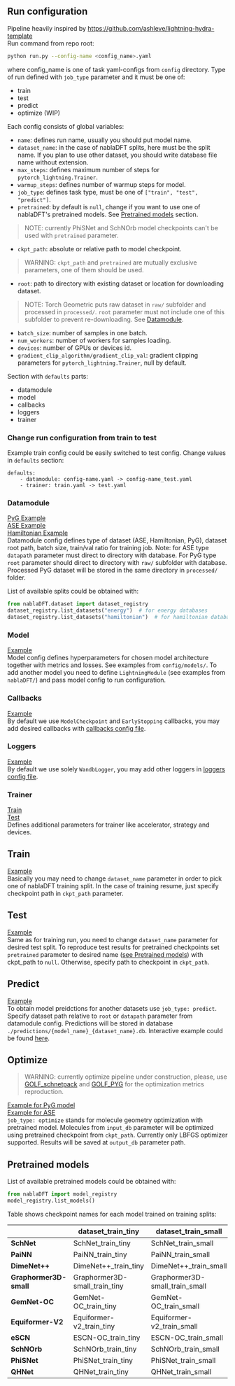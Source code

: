 ## Run configuration
Pipeline heavily inspired by https://github.com/ashleve/lightning-hydra-template  
Run command from repo root:
```bash
python run.py --config-name <config_name>.yaml
```
where config_name is one of task yaml-configs from `config` directory.
Type of run defined with `job_type` parameter and it must be one of:
- train
- test
- predict
- optimize (WIP)

Each config consists of global variables:
- `name`: defines run name, usually you should put model name.
- `dataset_name`: in the case of nablaDFT splits, here must be the split name. If you plan to use other dataset,
you should write database file name without extension.
- `max_steps`: defines maximum number of steps for `pytorch_lightning.Trainer`.
- `warmup_steps`: defines number of warmup steps for model.
- `job_type`: defines task type, must be one of `["train", "test", "predict"]`.
- `pretrained`: by default is `null`, change if you want to use one of nablaDFT's pretrained models.
See [Pretrained models](#Pretrained-models) section.
> NOTE: currently PhiSNet and SchNOrb model checkpoints can't be used with `pretrained` parameter.
- `ckpt_path`: absolute or relative path to model checkpoint.
> WARNING: `ckpt_path` and `pretrained` are mutually exclusive parameters, one of them should be used.
- `root`: path to directory with existing dataset or location for downloading dataset.
> NOTE: Torch Geometric puts raw dataset in `raw/` subfolder and processed in `processed/`. `root` parameter must not
> include one of this subfolder to prevent re-downloading. See [Datamodule](#datamodule).
- `batch_size`: number of samples in one batch.
- `num_workers`: number of workers for samples loading.
- `devices`: number of GPUs or devices id.
- `gradient_clip_algorithm/gradient_clip_val`: gradient clipping parameters for `pytorch_lightning.Trainer`,
null by default.

Section with `defaults` parts:
- datamodule
- model
- callbacks
- loggers
- trainer

### Change run configuration from train to test

Example train config could be easily switched to test config. Change values in `defaults` section:
```
defaults:
    - datamodule: config-name.yaml -> config-name_test.yaml
    - trainer: train.yaml -> test.yaml
```

### Datamodule
[PyG Example](../config/datamodule/nablaDFT_pyg.yaml)  
[ASE Example](../config/datamodule/nablaDFT_ase.yaml)  
[Hamiltonian Example](../config/datamodule/nablaDFT_hamiltonian.yaml)  
Datamodule config defines type of dataset (ASE, Hamiltonian, PyG), dataset root path, batch size, train/val ratio for training job.
Note: for ASE type `datapath` parameter must direct to directory with database. For PyG type `root` parameter should direct to directory
with `raw/` subfolder with database. Processed PyG dataset will be stored in the same directory in `processed/` folder.

List of available splits could be obtained with:
```python
from nablaDFT.dataset import dataset_registry
dataset_registry.list_datasets("energy")  # for energy databases
dataset_registry.list_datasets("hamiltonian")  # for hamiltonian databases
```

### Model
[Example](../config/model/gemnet-oc.yaml)  
Model config defines hyperparameters for chosen model architecture together with metrics and losses. See examples from `config/models/`.
To add another model you need to define `LightningModule` (see examples from `nablaDFT/`) and pass model config to run configuration.

### Callbacks
[Example](../config/callbacks/default.yaml)  
By default we use `ModelCheckpoint` and `EarlyStopping` callbacks, you may add desired callbacks
with [callbacks config file](../config/callbacks/default.yaml).

### Loggers
[Example](../config/loggers/wandb.yaml)  
By default we use solely `WandbLogger`, you may add other loggers
in [loggers config file](../config/callbacks/default.yaml).

### Trainer
[Train](../config/trainer/train.yaml)  
[Test](../config/trainer/test.yaml)  
Defines additional parameters for trainer like accelerator, strategy and devices.

## Train

[Example](../config/gemnet-oc.yaml)  
Basically you may need to change `dataset_name` parameter in order to pick one of nablaDFT training split.
In the case of training resume, just specify checkpoint path in `ckpt_path` parameter.

## Test

[Example](../config/gemnet-oc_test.yaml)  
Same as for training run, you need to change `dataset_name` parameter for desired test split.
To reproduce test results for pretrained checkpoints set `pretrained` parameter to desired name
([see Pretrained models](#Pretrained-models)) with ckpt_path to `null`.
Otherwise, specify path to checkpoint in `ckpt_path`.

## Predict

[Example](../config/gemnet-oc_predict.yaml)  
To obtain model preidctions for another datasets use `job_type: predict`.
Specify dataset path relative to `root` or `datapath` parameter from datamodule config.
Predictions will be stored in database `./predictions/{model_name}_{dataset_name}.db`.
Interactive example could be found [here](../examples/Inference%20example.ipynb).

## Optimize
> WARNING: currently optimize pipeline under construction, please,
> use [GOLF_schnetpack](https://github.com/AIRI-Institute/GOLF/blob/nabla2DFT-eval)
> and [GOLF_PYG](https://github.com/AIRI-Institute/GOLF/blob/nabla2DFT-eval-dimenet)
> for the optimization metrics reproduction.

[Example for PyG model](../config/gemnet-oc_optim.yaml)  
[Example for ASE](../config/schnet_optim.yaml)  
`job_type: optimize` stands for molecule geometry optimization with pretrained model.
Molecules from `input_db` parameter will be optimized using pretrained checkpoint from `ckpt_path`.
Currently only LBFGS optimizer supported.
Results will be saved at `output_db` parameter path.


## Pretrained models

List of available pretrained models could be obtained with:
```python
from nablaDFT import model_registry
model_registry.list_models()
```

Table shows checkpoint names for each model trained on training splits:

| 	                        | **dataset_train_tiny**        	 | **dataset_train_small**        	 | **dataset_train_medium**        	 | **dataset_train_large**        	 |
|--------------------------|---------------------------------|----------------------------------|-----------------------------------|----------------------------------|
| **SchNet**             	 | SchNet_train_tiny             	 | SchNet_train_small             	 | SchNet_train_medium             	 | SchNet_train_large             	 |
| **PaiNN**              	 | PaiNN_train_tiny              	 | PaiNN_train_small              	 | PaiNN_train_medium              	 | PaiNN_train_large              	 |
| **DimeNet++**          	 | DimeNet++_train_tiny          	 | DimeNet++_train_small          	 | DimeNet++_train_medium          	 | DimeNet++_train_large          	 |
| **Graphormer3D-small** 	 | Graphormer3D-small_train_tiny 	 | Graphormer3D-small_train_small 	 | Graphormer3D-small_train_medium 	 | Graphormer3D-small_train_large 	 |
| **GemNet-OC**          	 | GemNet-OC_train_tiny          	 | GemNet-OC_train_small          	 | GemNet-OC_train_medium          	 | GemNet-OC_train_large          	 |
| **Equiformer-V2**      	 | Equiformer-v2_train_tiny      	 | Equiformer-v2_train_small      	 | Equiformer-v2_train_medium      	 | Equiformer-v2_train_large      	 |
| **eSCN**               	 | ESCN-OC_train_tiny            	 | ESCN-OC_train_small            	 | ESCN-OC_train_medium            	 | ESCN-OC_train_large            	 |
| **SchNOrb**            	 | SchNOrb_train_tiny            	 | SchNOrb_train_small            	 | SchNOrb_train_medium            	 | SchNOrb_train_large            	 |
| **PhiSNet**            	 | PhiSNet_train_tiny            	 | PhiSNet_train_small            	 | PhiSNet_train_medium            	 | PhiSNet_train_large            	 |
| **QHNet**              	 | QHNet_train_tiny              	 | QHNet_train_small              	 | QHNet_train_medium              	 | QHNet_train_large              	 |
